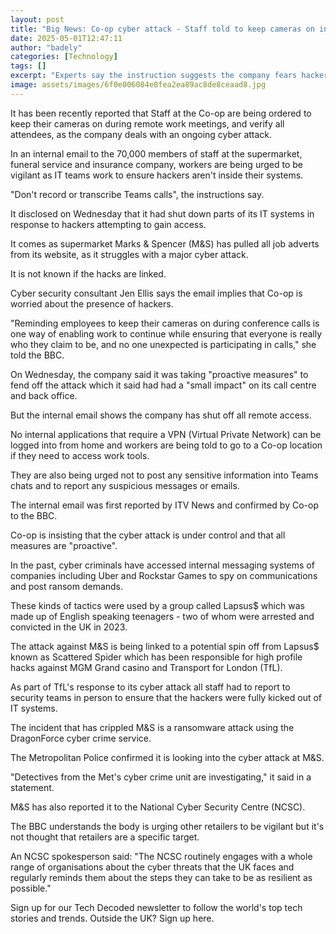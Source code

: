 ```yaml
---
layout: post
title: "Big News: Co-op cyber attack - Staff told to keep cameras on in meetings"
date: 2025-05-01T12:47:11
author: "badely"
categories: [Technology]
tags: []
excerpt: "Experts say the instruction suggests the company fears hackers could be lurking on calls."
image: assets/images/6f0e006084e8fea2ea89ac8de8ceaad8.jpg
---
```


It has been recently reported that Staff at the Co-op are being ordered to keep their cameras on during remote work meetings, and verify all attendees, as the company deals with an ongoing cyber attack.

In an internal email to the 70,000 members of staff at the supermarket, funeral service and insurance company, workers are being urged to be vigilant as IT teams work to ensure hackers aren't inside their systems.

"Don't record or transcribe Teams calls", the instructions say.

It disclosed on Wednesday that it had shut down parts of its IT systems in response to hackers attempting to gain access.

It comes as supermarket Marks & Spencer (M&S) has pulled all job adverts from its website, as it struggles with a major cyber attack.

It is not known if the hacks are linked.

Cyber security consultant Jen Ellis says the email implies that Co-op is worried about the presence of hackers.

"Reminding employees to keep their cameras on during conference calls is one way of enabling work to continue while ensuring that everyone is really who they claim to be, and no one unexpected is participating in calls," she told the BBC.

On Wednesday, the company said it was taking "proactive measures" to fend off the attack which it said had had a "small impact" on its call centre and back office.

But the internal email shows the company has shut off all remote access.

No internal applications that require a VPN (Virtual Private Network) can be logged into from home and workers are being told to go to a Co-op location if they need to access work tools.

They are also being urged not to post any sensitive information into Teams chats and to report any suspicious messages or emails.

The internal email was first reported by ITV News and confirmed by Co-op to the BBC.

Co-op is insisting that the cyber attack is under control and that all measures are "proactive".

In the past, cyber criminals have accessed internal messaging systems of companies including Uber and Rockstar Games to spy on communications and post ransom demands.

These kinds of tactics were used by a group called Lapsus$ which was made up of English speaking teenagers - two of whom were arrested and convicted in the UK in 2023.

The attack against M&S is being linked to a potential spin off from Lapsus$ known as Scattered Spider which has been responsible for high profile hacks against MGM Grand casino and Transport for London (TfL).

As part of TfL's response to its cyber attack all staff had to report to security teams in person to ensure that the hackers were fully kicked out of IT systems.

The incident that has crippled M&S is a ransomware attack using the DragonForce cyber crime service.

The Metropolitan Police confirmed it is looking into the cyber attack at M&S. 

"Detectives from the Met's cyber crime unit are investigating," it said in a statement.

M&S has also reported it to the National Cyber Security Centre (NCSC).

The BBC understands the body is urging other retailers to be vigilant but it's not thought that retailers are a specific target. 

An NCSC spokesperson said: "The NCSC routinely engages with a whole range of organisations about the cyber threats that the UK faces and regularly reminds them about the steps they can take to be as resilient as possible."

Sign up for our Tech Decoded newsletter to follow the world's top tech stories and trends. Outside the UK? Sign up here.

